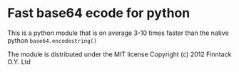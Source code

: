 Fast base64 ecode for python
=========

This is a python module that is on average 3-10 times faster than the native python `base64.encodestring()`

The module is distributed under the MIT license
Copyright (c) 2012 Finntack O.Y. Ltd
